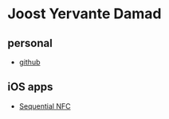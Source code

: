 # Joost Yervante Damad

## personal

* [github](https://github.com/andete)

## iOS apps

* [Sequential NFC]([apple/seqnfc.html](https://damad.be/joost/apple/seqnfc.html))

